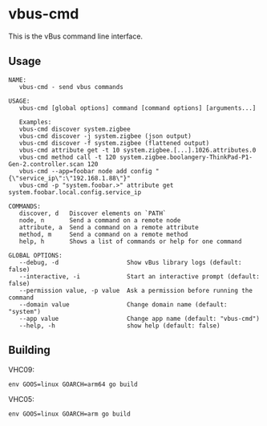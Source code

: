# vbus-cmd

This is the vBus command line interface.

## Usage

    NAME:
       vbus-cmd - send vbus commands
    
    USAGE:
       vbus-cmd [global options] command [command options] [arguments...]
    
       Examples:
       vbus-cmd discover system.zigbee
       vbus-cmd discover -j system.zigbee (json output)
       vbus-cmd discover -f system.zigbee (flattened output)
       vbus-cmd attribute get -t 10 system.zigbee.[...].1026.attributes.0
       vbus-cmd method call -t 120 system.zigbee.boolangery-ThinkPad-P1-Gen-2.controller.scan 120
       vbus-cmd --app=foobar node add config "{\"service_ip\":\"192.168.1.88\"}"
       vbus-cmd -p "system.foobar.>" attribute get system.foobar.local.config.service_ip
    
    COMMANDS:
       discover, d   Discover elements on `PATH`
       node, n       Send a command on a remote node 
       attribute, a  Send a command on a remote attribute 
       method, m     Send a command on a remote method
       help, h       Shows a list of commands or help for one command
    
    GLOBAL OPTIONS:
       --debug, -d                   Show vBus library logs (default: false)
       --interactive, -i             Start an interactive prompt (default: false)
       --permission value, -p value  Ask a permission before running the command
       --domain value                Change domain name (default: "system")
       --app value                   Change app name (default: "vbus-cmd")
       --help, -h                    show help (default: false)



## Building 

VHC09:

    env GOOS=linux GOARCH=arm64 go build 
    
VHC05:
    
    env GOOS=linux GOARCH=arm go build 
